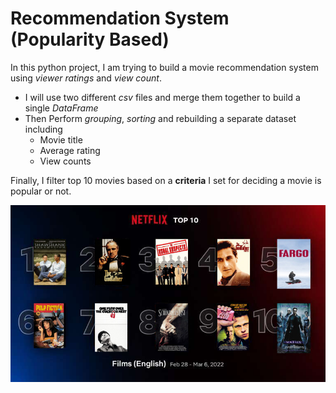 # Recommendation System (Popularity Based)

In this python project, I am trying to build a movie recommendation system using *viewer ratings* and *view count*.

- I will use two different *csv* files and merge them together to build a single *DataFrame*
- Then Perform *grouping*, *sorting* and rebuilding a separate dataset including
    - Movie title
    - Average rating
    - View counts

Finally, I filter top 10 movies based on a **criteria** I set for deciding a movie is popular or not.


![Logo](https://github.com/tharangachaminda/popularity-based-recommendation-system/blob/main/top_10.jpg)
